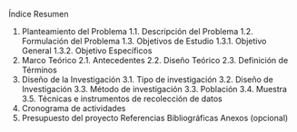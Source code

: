 Índice
 Resumen
 1. Planteamiento del Problema
 1.1. Descripción del Problema
 1.2. Formulación del Problema
 1.3. Objetivos de Estudio
 1.3.1. Objetivo General
 1.3.2. Objetivo Específicos
 2. Marco Teórico 
2.1. Antecedentes
 2.2. Diseño Teórico
 2.3. Definición de Términos
 1. Diseño de la Investigación
 3.1. Tipo de investigación
 3.2. Diseño de Investigación
 3.3. Método de investigación
 3.3. Población
 3.4. Muestra
 3.5. Técnicas e instrumentos de recolección de datos
 2. Cronograma de actividades
 3. Presupuesto del proyecto
 Referencias Bibliográficas
 Anexos (opcional)